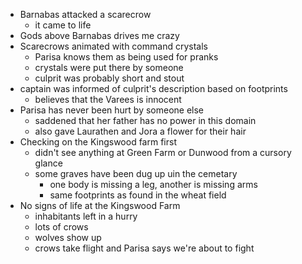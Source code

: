 - Barnabas attacked a scarecrow
  - it came to life
- Gods above Barnabas drives me crazy
- Scarecrows animated with command crystals
  - Parisa knows them as being used for pranks
  - crystals were put there by someone
  - culprit was probably short and stout
- captain was informed of culprit's description based on footprints
  - believes that the Varees is innocent
- Parisa has never been hurt by someone else
  - saddened that her father has no power in this domain
  - also gave Laurathen and Jora a flower for their hair
- Checking on the Kingswood farm first
  - didn't see anything at Green Farm or Dunwood from a cursory glance
  - some graves have been dug up uin the cemetary
    - one body is missing a leg, another is missing arms
    - same footprints as found in the wheat field
- No signs of life at the Kingswood Farm
  - inhabitants left in a hurry
  - lots of crows
  - wolves show up
  - crows take flight and Parisa says we're about to fight
